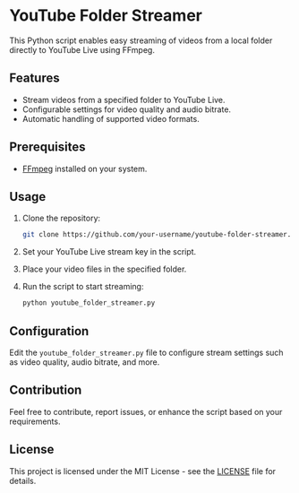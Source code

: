 # YouTube Folder Streamer

This Python script enables easy streaming of videos from a local folder directly to YouTube Live using FFmpeg.

## Features

- Stream videos from a specified folder to YouTube Live.
- Configurable settings for video quality and audio bitrate.
- Automatic handling of supported video formats.

## Prerequisites

- [FFmpeg](https://ffmpeg.org/) installed on your system.

## Usage

1. Clone the repository:

    ```bash
    git clone https://github.com/your-username/youtube-folder-streamer.git
    ```

2. Set your YouTube Live stream key in the script.

3. Place your video files in the specified folder.

4. Run the script to start streaming:

    ```bash
    python youtube_folder_streamer.py
    ```

## Configuration

Edit the `youtube_folder_streamer.py` file to configure stream settings such as video quality, audio bitrate, and more.

## Contribution

Feel free to contribute, report issues, or enhance the script based on your requirements.

## License

This project is licensed under the MIT License - see the [LICENSE](LICENSE) file for details.

